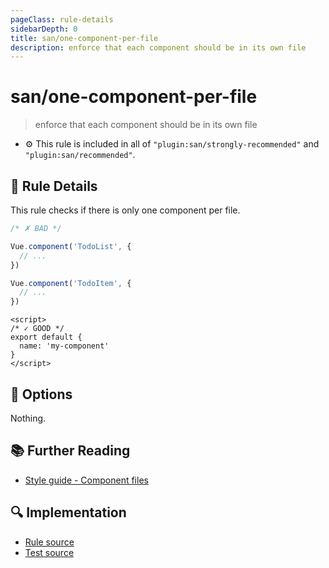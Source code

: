 ```yaml
---
pageClass: rule-details
sidebarDepth: 0
title: san/one-component-per-file
description: enforce that each component should be in its own file
---
```

# san/one-component-per-file
> enforce that each component should be in its own file

- :gear: This rule is included in all of `"plugin:san/strongly-recommended"` and `"plugin:san/recommended"`.

## :book: Rule Details

This rule checks if there is only one component per file.

<eslint-code-block filename="a.js" language="javascript" :rules="{'san/one-component-per-file': ['error']}">

```js
/* ✗ BAD */

Vue.component('TodoList', {
  // ...
})

Vue.component('TodoItem', {
  // ...
})
```

</eslint-code-block>

<eslint-code-block :rules="{'san/one-component-per-file': ['error']}">

```vue
<script>
/* ✓ GOOD */
export default {
  name: 'my-component'
}
</script>
```

</eslint-code-block>

## :wrench: Options

Nothing.

## :books: Further Reading

- [Style guide - Component files](https://v3.vuejs.org/style-guide/#component-files-strongly-recommended)

## :mag: Implementation

- [Rule source](https://github.com/vuejs/eslint-plugin-san/blob/master/lib/rules/one-component-per-file.js)
- [Test source](https://github.com/vuejs/eslint-plugin-san/blob/master/tests/lib/rules/one-component-per-file.js)
